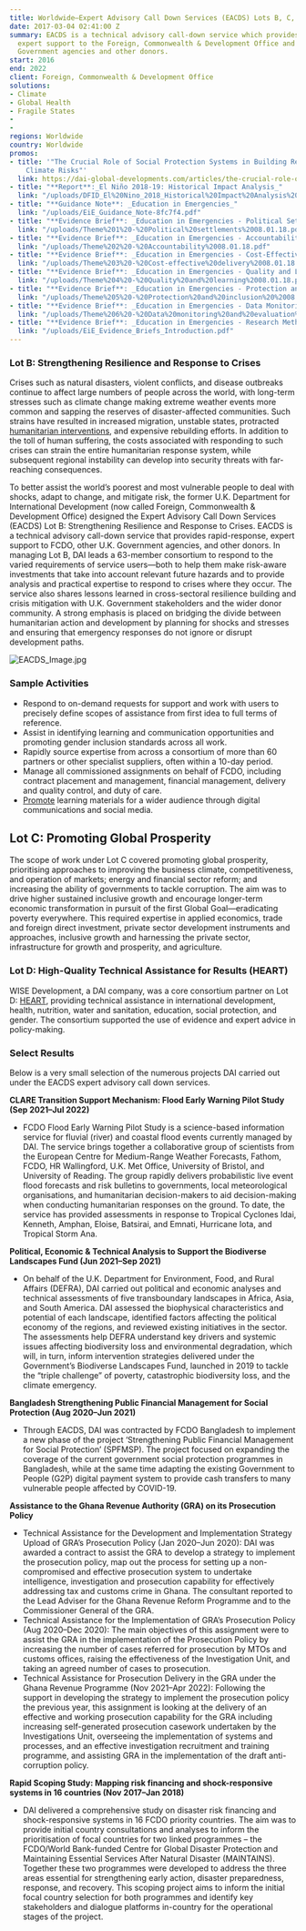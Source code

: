 ```yaml
---
title: Worldwide—Expert Advisory Call Down Services (EACDS) Lots B, C, and D
date: 2017-03-04 02:41:00 Z
summary: EACDS is a technical advisory call-down service which provides rapid-response,
  expert support to the Foreign, Commonwealth & Development Office and other U.K.
  Government agencies and other donors.
start: 2016
end: 2022
client: Foreign, Commonwealth & Development Office
solutions:
- Climate
- Global Health
- Fragile States
- 
- 
regions: Worldwide
country: Worldwide
promos:
- title: '"The Crucial Role of Social Protection Systems in Building Resilience to
    Climate Risks"'
  link: https://dai-global-developments.com/articles/the-crucial-role-of-social-protection-systems-in-building-resilience-to-climate-risks
- title: "**Report**:_El Niño 2018-19: Historical Impact Analysis_"
  link: "/uploads/DFID_El%20Nino_2018_Historical%20Impact%20Analysis%20(University%20of%20Reading).pdf"
- title: "**Guidance Note**: _Education in Emergencies_"
  link: "/uploads/EiE_Guidance_Note-8fc7f4.pdf"
- title: "**Evidence Brief**: _Education in Emergencies - Political Settlements_"
  link: "/uploads/Theme%201%20-%20Political%20settlements%2008.01.18.pdf"
- title: "**Evidence Brief**: _Education in Emergencies - Accountability_"
  link: "/uploads/Theme%202%20-%20Accountability%2008.01.18.pdf"
- title: "**Evidence Brief**: _Education in Emergencies - Cost-Effective Delivery_"
  link: "/uploads/Theme%203%20-%20Cost-effective%20delivery%2008.01.18.pdf"
- title: "**Evidence Brief**: _Education in Emergencies - Quality and Learning_"
  link: "/uploads/Theme%204%20-%20Quality%20and%20learning%2008.01.18.pdf"
- title: "**Evidence Brief**: _Education in Emergencies - Protection and Inclusion_"
  link: "/uploads/Theme%205%20-%20Protection%20and%20inclusion%20%2008.01.18.pdf"
- title: "**Evidence Brief**: _Education in Emergencies - Data Monitoring and Evaluation_"
  link: "/uploads/Theme%206%20-%20Data%20monitoring%20and%20evaluation%2008.01.18.pdf"
- title: "**Evidence Brief**: _Education in Emergencies - Research Methodology_"
  link: "/uploads/EiE_Evidence_Briefs_Introduction.pdf"
---
```


### Lot B: Strengthening Resilience and Response to Crises

Crises such as natural disasters, violent conflicts, and disease outbreaks continue to affect large numbers of people across the world, with long-term stresses such as climate change making extreme weather events more common and sapping the reserves of disaster-affected communities. Such strains have resulted in increased migration, unstable states, protracted [humanitarian interventions](https://www.calpnetwork.org/blog/five-practical-insights-on-linking-humanitarian-assistance-and-social-protection/), and expensive rebuilding efforts. In addition to the toll of human suffering, the costs associated with responding to such crises can strain the entire humanitarian response system, while subsequent regional instability can develop into security threats with far-reaching consequences.

To better assist the world’s poorest and most vulnerable people to deal with shocks, adapt to change, and mitigate risk, the former U.K. Department for International Development (now called Foreign, Commonwealth & Development Office) designed the Expert Advisory Call Down Services (EACDS) Lot B: Strengthening Resilience and Response to Crises. EACDS is a technical advisory call-down service that provides rapid-response, expert support to FCDO, other U.K. Government agencies, and other donors. In managing Lot B, DAI leads a 63-member consortium to respond to the varied requirements of service users—both to help them make risk-aware investments that take into account relevant future hazards and to provide analysis and practical expertise to respond to crises where they occur. The service also shares lessons learned in cross-sectoral resilience building and crisis mitigation with U.K. Government stakeholders and the wider donor community. A strong emphasis is placed on bridging the divide between humanitarian action and development by planning for shocks and stresses and ensuring that emergency responses do not ignore or disrupt development paths.

![EACDS_Image.jpg](/uploads/EACDS_Image.jpg)

### Sample Activities

* Respond to on-demand requests for support and work with users to precisely define scopes of assistance from first idea to full terms of reference.
* Assist in identifying learning and communication opportunities and promoting gender inclusion standards across all work.
* Rapidly source expertise from across a consortium of more than 60 partners or other specialist suppliers, often within a 10-day period.
* Manage all commissioned assignments on behalf of FCDO, including contract placement and management, financial management, delivery and quality control, and duty of care.
* [Promote](https://www.dai.com/news/dai-and-ucl-host-panel-on-risk-financing-for-disaster-preparedness) learning materials for a wider audience through digital communications and social media.

## Lot C: Promoting Global Prosperity

The scope of work under Lot C covered promoting global prosperity, prioritising approaches to improving the business climate, competitiveness, and operation of markets; energy and financial sector reform; and increasing the ability of governments to tackle corruption. The aim was to drive higher sustained inclusive growth and encourage longer-term economic transformation in pursuit of the first Global Goal—eradicating poverty everywhere. This required expertise in applied economics, trade and foreign direct investment, private sector development instruments and approaches, inclusive growth and harnessing the private sector, infrastructure for growth and prosperity, and agriculture.

### Lot D: High-Quality Technical Assistance for Results (HEART)

WISE Development, a DAI company, was a core consortium partner on Lot D: [HEART](http://www.heart-resources.org/), providing technical assistance in international development, health, nutrition, water and sanitation, education, social protection, and gender. The consortium supported the use of evidence and expert advice in policy-making.

### Select Results
Below is a very small selection of the numerous projects DAI carried out under the EACDS expert advisory call down services.

**CLARE Transition Support Mechanism: Flood Early Warning Pilot Study (Sep 2021–Jul 2022)**
* FCDO Flood Early Warning Pilot Study is a science-based information service for fluvial (river) and coastal flood events currently managed by DAI. The service brings together a collaborative group of scientists from the European Centre for Medium-Range Weather Forecasts, Fathom, FCDO, HR Wallingford, U.K. Met Office, University of Bristol, and University of Reading. The group rapidly delivers probabilistic live event flood forecasts and risk bulletins to governments, local meteorological organisations, and humanitarian decision-makers to aid decision-making when conducting humanitarian responses on the ground. To date, the service has provided assessments in response to Tropical Cyclones Idai, Kenneth, Amphan, Eloise, Batsirai, and Emnati, Hurricane Iota, and Tropical Storm Ana.

**Political, Economic & Technical Analysis to Support the Biodiverse Landscapes Fund (Jun 2021–Sep 2021)** 
* On behalf of the U.K. Department for Environment, Food, and Rural Affairs (DEFRA), DAI carried out political and economic analyses and technical assessments of five transboundary landscapes in Africa, Asia, and South America. DAI assessed the biophysical characteristics and potential of each landscape, identified factors affecting the political economy of the regions, and reviewed existing initiatives in the sector. The assessments help DEFRA understand key drivers and systemic issues affecting biodiversity loss and environmental degradation, which will, in turn, inform intervention strategies delivered under the Government’s Biodiverse Landscapes Fund, launched in 2019 to tackle the “triple challenge” of poverty, catastrophic biodiversity loss, and the climate emergency.

**Bangladesh Strengthening Public Financial Management for Social Protection (Aug 2020–Jun 2021)**
* Through EACDS, DAI was contracted by FCDO Bangladesh to implement a new phase of the project ‘Strengthening Public Financial Management for Social Protection’ (SPFMSP). The project focused on expanding the coverage of the current government social protection programmes in Bangladesh, while at the same time adapting the existing Government to People (G2P) digital payment system to provide cash transfers to many vulnerable people affected by COVID-19. 

**Assistance to the Ghana Revenue Authority (GRA) on its Prosecution Policy**
* Technical Assistance for the Development and Implementation Strategy Upload of GRA’s Prosecution Policy (Jan 2020–Jun 2020): DAI was awarded a contract to assist the GRA to develop a strategy to implement the prosecution policy, map out the process for setting up a non-compromised and effective prosecution system to undertake intelligence, investigation and prosecution capability for effectively addressing tax and customs crime in Ghana. The consultant reported to the Lead Adviser for the Ghana Revenue Reform Programme and to the Commissioner General of the GRA.
* Technical Assistance for the Implementation of GRA’s Prosecution Policy (Aug 2020–Dec 2020): The main objectives of this assignment were to assist the GRA in the implementation of the Prosecution Policy by increasing the number of cases referred for prosecution by MTOs and customs offices, raising the effectiveness of the Investigation Unit, and taking an agreed number of cases to prosecution.
* Technical Assistance for Prosecution Delivery in the GRA under the Ghana Revenue Programme (Nov 2021–Apr 2022): Following the support in developing the strategy to implement the prosecution policy the previous year, this assignment is looking at the delivery of an effective and working prosecution capability for the GRA including increasing self-generated prosecution casework undertaken by the Investigations Unit, overseeing the implementation of systems and processes, and an effective investigation recruitment and training programme, and assisting GRA in the implementation of the draft anti-corruption policy. 

**Rapid Scoping Study: Mapping risk financing and shock-responsive systems in 16 countries (Nov 2017–Jan 2018)**
* DAI delivered a comprehensive study on disaster risk financing and shock-responsive systems in 16 FCDO priority countries. The aim was to provide initial country consultations and analyses to inform the prioritisation of focal countries for two linked programmes – the FCDO/World Bank-funded Centre for Global Disaster Protection and Maintaining Essential Services After Natural Disaster (MAINTAINS). Together these two programmes were developed to address the three areas essential for strengthening early action, disaster preparedness, response, and recovery. This scoping project aims to inform the initial focal country selection for both programmes and identify key stakeholders and dialogue platforms in-country for the operational stages of the project.  
